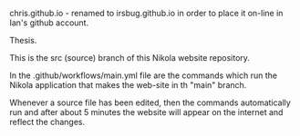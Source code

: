chris.github.io - renamed to irsbug.github.io in order to place it on-line in Ian's github account.

Thesis.

This is the src (source) branch of this Nikola website repository.

In the .github/workflows/main.yml file are the commands which run the Nikola application that makes the web-site in th "main" branch.

Whenever a source file has been edited, then the commands automatically run and after about 5 minutes the website will appear on the internet and reflect the changes. 
